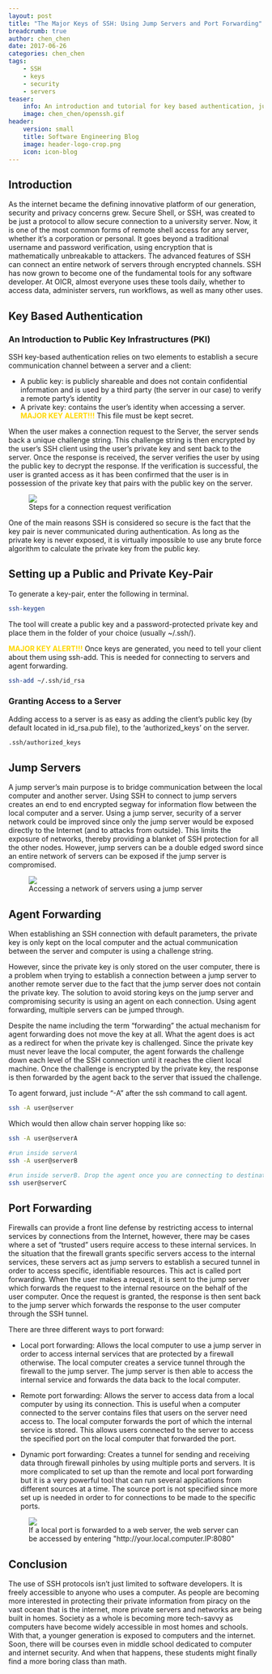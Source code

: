 ```yaml
---
layout: post
title: "The Major Keys of SSH: Using Jump Servers and Port Forwarding"
breadcrumb: true
author: chen_chen
date: 2017-06-26
categories: chen_chen
tags:
    - SSH
    - keys
    - security
    - servers
teaser:
    info: An introduction and tutorial for key based authentication, jump servers, and port forwarding.
    image: chen_chen/openssh.gif
header:
    version: small
    title: Software Engineering Blog
    image: header-logo-crop.png
    icon: icon-blog
---
```

## Introduction

As the internet became the defining innovative platform of our generation, security and privacy concerns grew. Secure Shell, or SSH, was created to be just a protocol to allow secure connection to a university server. Now, it is one of the most common forms of remote shell access for any server, whether it’s a corporation or personal. It goes beyond a traditional username and password verification, using encryption that is mathematically unbreakable to attackers. The advanced features of SSH can connect an entire network of servers through encrypted channels. SSH has now grown to become one of the fundamental tools for any software developer. At OICR, almost everyone uses these tools daily, whether to access data, administer servers, run workflows, as well as many other uses. 

## Key Based Authentication

### An Introduction to Public Key Infrastructures (PKI)

SSH key-based authentication relies on two elements to establish a secure communication channel between a server and a client:

- A public key: is publicly shareable and does not contain confidential information and is used by a third party (the server in our case) to verify a remote party’s identity
- A private key: contains the user’s identity when accessing a server. <span style="color:gold">**MAJOR KEY ALERT!!!**</span> This file must be kept secret.

When the user makes a connection request to the Server, the server sends back a unique challenge string. This challenge string is then encrypted by the user’s SSH client using the user’s private key and sent back to the server. Once the response is received, the server verifies the user by using the public key to decrypt the response. If the verification is successful, the user is granted access as it has been confirmed that the user is in possession of the private key that pairs with the public key on the server. 

<figure>
    <img src="{{site.urlimg}}chen_chen/PublicKeyInfra.png" />
    <figcaption>Steps for a connection request verification</figcaption>
</figure>

One of the main reasons SSH is considered so secure is the fact that the key pair is never communicated during authentication. As long as the private key is never exposed, it is virtually impossible to use any brute force algorithm to calculate the private key from the public key. 

## Setting up a Public and Private Key-Pair

To generate a key-pair, enter the following in terminal.
 
~~~BASH
ssh-keygen
~~~

The tool will create a public key and a password-protected private key and place them in the folder of your choice (usually ~/.ssh/). 

<span style="color:gold">**MAJOR KEY ALERT!!!**</span> Once keys are generated, you need to tell your client about them using ssh-add. This is needed for connecting to servers and agent forwarding.

~~~BASH
ssh-add ~/.ssh/id_rsa
~~~

### Granting Access to a Server

Adding access to a server is as easy as adding the client’s public key (by default located in id_rsa.pub file), to the ‘authorized_keys’ on the server.

~~~BASH
.ssh/authorized_keys
~~~

## Jump Servers

A jump server’s main purpose is to bridge communication between the local computer and another server. Using SSH to connect to jump servers creates an end to end encrypted segway for information flow between the local computer and a server. Using a jump server, security of a server network could be improved since only the jump server would be exposed directly to the Internet (and to attacks from outside). This limits the exposure of networks, thereby providing a blanket of SSH protection for all the other nodes. However, jump servers can be a double edged sword since an entire network of servers can be exposed if the jump server is compromised. 

<figure>
    <img src="{{site.urlimg}}chen_chen/JumpServer.png" />
    <figcaption>Accessing a network of servers using a jump server</figcaption>
</figure>

## Agent Forwarding

When establishing an SSH connection with default parameters, the private key is only kept on the local computer and the actual communication between the server and computer is using a challenge string. 
 
However, since the private key is only stored on the user computer, there is a problem when trying to establish a connection between a jump server to another remote server due to the fact that the jump server does not contain the private key. The solution to avoid storing keys on the jump server and compromising security is using an agent on each connection. Using agent forwarding, multiple servers can be jumped through.   
 
Despite the name including the term “forwarding” the actual mechanism for agent forwarding does not move the key at all. What the agent does is act as a redirect for when the private key is challenged. Since the private key must never leave the local computer, the agent forwards the challenge down each level of the SSH connection until it reaches the client local machine. Once the challenge is encrypted by the private key, the response is then forwarded by the agent back to the server that issued the challenge.

To agent forward, just include “-A” after the ssh command to call agent.
 
~~~BASH
ssh -A user@server
~~~
 
Which would then allow chain server hopping like so:

~~~BASH
ssh -A user@serverA

#run inside serverA 
ssh -A user@serverB

#run inside serverB. Drop the agent once you are connecting to destination. 
ssh user@serverC
~~~

## Port Forwarding

Firewalls can provide a front line defense by restricting access to internal services by connections from the Internet, however, there may be cases where a set of “trusted” users require access to these internal services. In the situation that the firewall grants specific servers access to the internal services, these servers act as jump servers to establish a secured tunnel in order to access specific, identifiable resources. This act is called port forwarding. When the user makes a request, it is sent to the jump server which forwards the request to the internal resource on the behalf of the user computer. Once the request is granted, the response is then sent back to the jump server which forwards the response to the user computer through the SSH tunnel. 
 
There are three different ways to port forward:

* Local port forwarding: Allows the local computer to use a jump server in order to access internal services that are protected by a firewall otherwise. The local computer creates a service tunnel through the firewall to the jump server. The jump server is then able to access the internal service and forwards the data back to the local computer. 
 
* Remote port forwarding: Allows the server to access data from a local computer by using its connection. This is useful when a computer connected to the server contains files that users on the server need access to. The local computer forwards the port of which the internal service is stored. This allows users connected to the server to access the specified port on the local computer that forwarded the port.
 
* Dynamic port forwarding: Creates a tunnel for sending and receiving data through firewall pinholes by using multiple ports and servers. It is more complicated to set up than the remote and local port forwarding but it is a very powerful tool that can run several applications from different sources at a time. The source port is not specified since more set up is needed in order to for connections to be made to the specific ports.

<figure>
    <img src="{{site.urlimg}}chen_chen/PortForwarding.png" />
    <figcaption>If a local port is forwarded to a web server, the web server can be accessed by entering
"http://your.local.computer.IP:8080"</figcaption>
</figure>

## Conclusion

The use of SSH protocols isn’t just limited to software developers. It is freely accessible to anyone who uses a computer. As people are becoming more interested in protecting their private information from piracy on the vast ocean that is the internet, more private servers and networks are being built in homes. Society as a whole is becoming more tech-savvy as computers have become widely accessible in most homes and schools. With that, a younger generation is exposed to computers and the internet. Soon, there will be courses even in middle school dedicated to computer and internet security. And when that happens, these students might finally find a more boring class than math.
